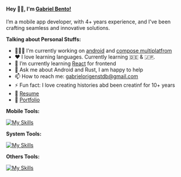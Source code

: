 #### Hey 👋🏽, I'm [Gabriel Bento!](https://gotneb.github.io/) 

I’m a mobile app developer, with 4+ years experience, and I've been crafting seamless and innovative solutions.


**Talking about Personal Stuffs:**

- 👨🏽‍💻 I’m currently working on [android](https://developer.android.com/docs) and [compose multiplatfrom](https://www.jetbrains.com/lp/compose-multiplatform/)
- ❤️ I love learning languages. Currently learning 🇩🇪 & 🇯🇵.
- 🌱 I’m currently learning [React](https://react.dev/) for frontend
- 💬 Ask me about Android and Rust, I am happy to help
- 📫 How to reach me: gabrielorigenstdb@gmail.com
- ⚡ Fun fact: I love creating histories abd been creatinf for 10+ years
- 📝 [Resume](https://drive.google.com)
- 🤵 [Portfolio](https://gotneb.github.io/)

</bre>

**Mobile Tools:**  

[![My Skills](https://skillicons.dev/icons?i=androidstudio,kotlin,dart,flutter,docker,postgres,firebase,mongodb,git,figma)](https://skillicons.dev)


**System Tools:**  

[![My Skills](https://skillicons.dev/icons?i=linux,rust,c,cpp)](https://skillicons.dev)

**Others Tools:**  

[![My Skills](https://skillicons.dev/icons?i=py,fastapi,selenium)](https://skillicons.dev)

</bre>
